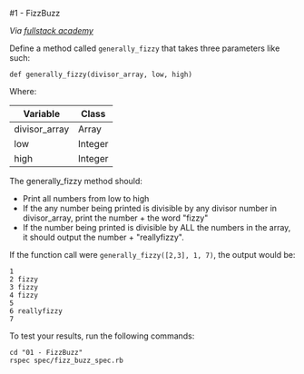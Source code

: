 #1 - FizzBuzz

_Via [fullstack academy](http://www.fullstackacademy.com/basecamp)_

Define a method called `generally_fizzy` that takes three parameters like such:

`def generally_fizzy(divisor_array, low, high)`

Where:

| Variable      | Class       |
| ------------- |-------------|
| divisor_array | Array       |
| low           | Integer     |
| high          | Integer     |

The generally_fizzy method should:

* Print all numbers from low to high
* If the any number being printed is divisible by any divisor number in divisor_array, print the number + the word "fizzy"
* If the number being printed is divisible by ALL the numbers in the array, it should output the number + "reallyfizzy".

If the function call were `generally_fizzy([2,3], 1, 7)`, the output would be:

```
1
2 fizzy
3 fizzy
4 fizzy
5
6 reallyfizzy
7
```

To test your results, run the following commands:

```
cd "01 - FizzBuzz"
rspec spec/fizz_buzz_spec.rb
```
